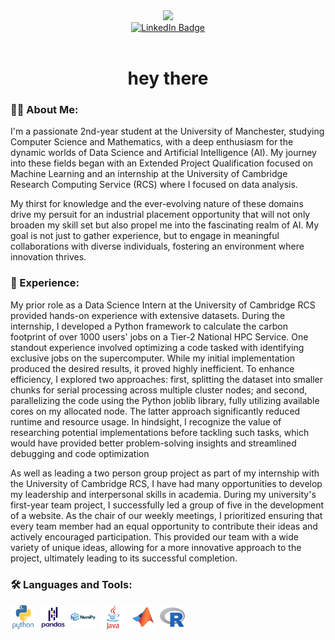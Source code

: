 <div id="header" align="center">
  <img src="https://media.giphy.com/media/M9gbBd9nbDrOTu1Mqx/giphy.gif" width="100"/>

  <div id="badges">
    <a href="https://www.linkedin.com/in/adam-calleja/">
      <img src="https://img.shields.io/badge/LinkedIn-F27408?style=for-the-badge&logo=linkedin&logoColor=white" alt="LinkedIn Badge"/>
    </a>
  </div>

  <img src="https://komarev.com/ghpvc/?username=Adam-Calleja&style=flat-square&color=blue" alt=""/>

<h1>hey there</h1>

</div>

### 👨‍💼 About Me:

I'm a passionate 2nd-year student at the University of Manchester, studying Computer Science and Mathematics, with a deep enthusiasm for the dynamic worlds of Data Science and Artificial Intelligence (AI). My journey into these fields began with an Extended Project Qualification focused on Machine Learning and an internship at the University of Cambridge Research Computing Service (RCS) where I focused on data analysis. 

My thirst for knowledge and the ever-evolving nature of these domains drive my persuit for an industrial placement opportunity that will not only broaden my skill set but also propel me into the fascinating realm of AI. My goal is not just to gather experience, but to engage in meaningful collaborations with diverse individuals, fostering an environment where innovation thrives.

### 📄 Experience:

My prior role as a Data Science Intern at the University of Cambridge RCS provided hands-on experience with extensive datasets. During the internship, I developed a Python framework to calculate the carbon footprint of over 1000 users' jobs on a Tier-2 National HPC Service. One standout experience involved optimizing a code tasked with identifying exclusive jobs on the supercomputer. While my initial implementation produced the desired results, it proved highly inefficient. To enhance efficiency, I explored two approaches: first, splitting the dataset into smaller chunks for serial processing across multiple cluster nodes; and second, parallelizing the code using the Python joblib library, fully utilizing available cores on my allocated node. The latter approach significantly reduced runtime and resource usage. In hindsight, I recognize the value of researching potential implementations before tackling such tasks, which would have provided better problem-solving insights and streamlined debugging and code optimization

As well as leading a two person group project as part of my internship with the University of Cambridge RCS, I have had many opportunities to develop my leadership and interpersonal skills in academia. During my university's first-year team project, I successfully led a group of five in the development of a website. As the chair of our weekly meetings, I prioritized ensuring that every team member had an equal opportunity to contribute their ideas and actively encouraged participation. This provided our team with a wide variety of unique ideas, allowing for a more innovative approach to the project, ultimately leading to its successful completion.

### 🛠️ Languages and Tools:

<div>
  <img src="https://github.com/devicons/devicon/blob/master/icons/python/python-original-wordmark.svg" title="Python" alt="Python" width="40" height="40"/>&nbsp;
  <img src="https://github.com/devicons/devicon/blob/master/icons/pandas/pandas-original-wordmark.svg" title="Pandas" alt="Pandas" width="40" height="40"/>&nbsp;
  <img src="https://github.com/devicons/devicon/blob/master/icons/numpy/numpy-original-wordmark.svg" title="Numpy" alt="Numpy" width="40" height="40"/>&nbsp;
  <img src="https://github.com/devicons/devicon/blob/master/icons/java/java-original-wordmark.svg" title="Java" alt="Java" width="40" height="40"/>&nbsp;
  <img src="https://github.com/devicons/devicon/blob/master/icons/matlab/matlab-original.svg" title="Matlab" alt="Matlab" width="40" height="40"/>&nbsp;
  <img src="https://github.com/devicons/devicon/blob/master/icons/r/r-original.svg" title="R" alt="R" width="40" height="40"/>&nbsp;
</div>
